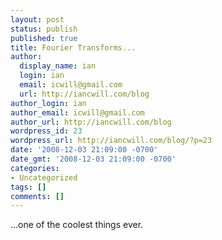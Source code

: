 ```yaml
---
layout: post
status: publish
published: true
title: Fourier Transforms...
author:
  display_name: ian
  login: ian
  email: icwill@gmail.com
  url: http://iancwill.com/blog
author_login: ian
author_email: icwill@gmail.com
author_url: http://iancwill.com/blog
wordpress_id: 23
wordpress_url: http://iancwill.com/blog/?p=23
date: '2008-12-03 21:09:00 -0700'
date_gmt: '2008-12-03 21:09:00 -0700'
categories:
- Uncategorized
tags: []
comments: []
---
```

<p>...one of the coolest things ever.</p>
